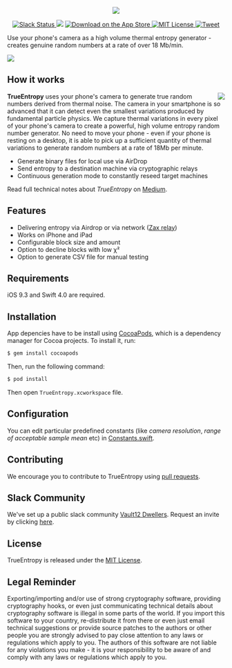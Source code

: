 <p align="center">
    <a href="https://itunes.apple.com/WebObjects/MZStore.woa/wa/viewSoftware?id=1299321174">
        <img src="https://i.imgur.com/FjhSNLm.png">
    </a>
</p>

<p align="center">
    <a href="https://slack.vault12.com">
        <img src="https://slack.vault12.com/badge.svg" alt="Slack Status" />
    </a>
    <img src="https://img.shields.io/badge/Swift-4.0-blue.svg" />
    <a href="https://itunes.apple.com/WebObjects/MZStore.woa/wa/viewSoftware?id=1299321174">
        <img src="https://img.shields.io/itunes/v/1299321174.svg" alt="Download on the App Store" />
    </a>
    <a href="https://opensource.org/licenses/MIT">
      <img src="https://img.shields.io/badge/License-MIT-blue.svg" alt="MIT License" />
    </a>
    <a href="https://twitter.com/intent/tweet?text=How%20to%20get%20true%20randomness%20from%20your%20Apple%20device%20with%20particle%20physics%20and%20thermal%20entropy&url=https://medium.com/@vault12&via=_vault12_&hashtags=crypto,ios,entropy">
      <img src="https://img.shields.io/twitter/url/http/shields.io.svg?style=social" alt="Tweet" />
    </a>
</p>

Use your phone's camera as a high volume thermal entropy generator - creates genuine random numbers at a rate of over 18 Mb/min.

[<img src="https://developer.apple.com/app-store/marketing/guidelines/images/badge-download-on-the-app-store.svg">](https://itunes.apple.com/WebObjects/MZStore.woa/wa/viewSoftware?id=1299321174)

## How it works

<img src="https://i.imgur.com/6860cMn.gif" align="right">

**TrueEntropy** uses your phone's camera to generate true random numbers derived from thermal noise. The camera in your smartphone is so advanced that it can detect even the smallest variations produced by fundamental particle physics. We capture thermal variations in every pixel of your phone's camera to create a powerful, high volume entropy random number generator. No need to move your phone - even if your phone is resting on a desktop, it is able to pick up a sufficient quantity of thermal variations to generate random numbers at a rate of 18Mb per minute.

* Generate binary files for local use via AirDrop
* Send entropy to a destination machine via cryptographic relays
* Continuous generation mode to constantly reseed target machines

Read full technical notes about *TrueEntropy* on [Medium](https://medium.com/vault12).

## Features

* Delivering entropy via Airdrop or via network ([Zax relay](https://github.com/vault12/zax))
* Works on iPhone and iPad
* Configurable block size and amount
* Option to decline blocks with low χ²
* Option to generate CSV file for manual testing

## Requirements
iOS 9.3 and Swift 4.0 are required.

## Installation

App depencies have to be install using [CocoaPods](http://cocoapods.org), which is a dependency manager for Cocoa projects. To install it, run:

```bash
$ gem install cocoapods
```

Then, run the following command:

```bash
$ pod install
```

Then open `TrueEntropy.xcworkspace` file.

## Configuration

You can edit particular predefined constants (like *camera resolution*, *range of acceptable sample mean* etc) in [Constants.swift](TrueEntropy/Constants.swift).

## Contributing
We encourage you to contribute to TrueEntropy using [pull requests](https://github.com/vault12/TrueEntropy/pulls).

## Slack Community
We've set up a public slack community [Vault12 Dwellers](https://vault12dwellers.slack.com/). Request an invite by clicking [here](https://slack.vault12.com/).

## License
TrueEntropy is released under the [MIT License](http://opensource.org/licenses/MIT).

## Legal Reminder
Exporting/importing and/or use of strong cryptography software, providing cryptography hooks, or even just communicating technical details about cryptography software is illegal in some parts of the world. If you import this software to your country, re-distribute it from there or even just email technical suggestions or provide source patches to the authors or other people you are strongly advised to pay close attention to any laws or regulations which apply to you. The authors of this software are not liable for any violations you make - it is your responsibility to be aware of and comply with any laws or regulations which apply to you.
